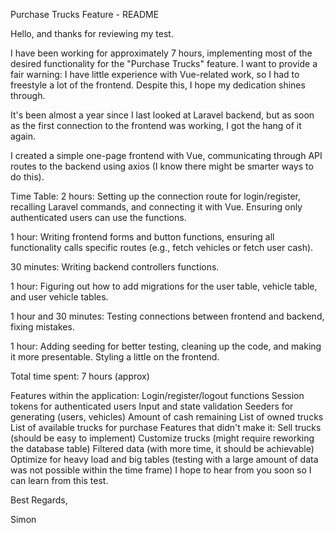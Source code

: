 Purchase Trucks Feature - README

Hello, and thanks for reviewing my test.

I have been working for approximately 7 hours, implementing most of the desired functionality for the "Purchase Trucks" feature. I want to provide a fair warning: I have little experience with Vue-related work, so I had to freestyle a lot of the frontend. Despite this, I hope my dedication shines through.

It's been almost a year since I last looked at Laravel backend, but as soon as the first connection to the frontend was working, I got the hang of it again.

I created a simple one-page frontend with Vue, communicating through API routes to the backend using axios (I know there might be smarter ways to do this).

Time Table:
2 hours: Setting up the connection route for login/register, recalling Laravel commands, and connecting it with Vue. Ensuring only authenticated users can use the functions.

1 hour: Writing frontend forms and button functions, ensuring all functionality calls specific routes (e.g., fetch vehicles or fetch user cash).

30 minutes: Writing backend controllers functions.

1 hour: Figuring out how to add migrations for the user table, vehicle table, and user vehicle tables.

1 hour and 30 minutes: Testing connections between frontend and backend, fixing mistakes.

1 hour: Adding seeding for better testing, cleaning up the code, and making it more presentable. Styling a little on the frontend.

Total time spent: 7 hours (approx)

Features within the application:
Login/register/logout functions
Session tokens for authenticated users
Input and state validation
Seeders for generating (users, vehicles)
Amount of cash remaining
List of owned trucks
List of available trucks for purchase
Features that didn't make it:
Sell trucks (should be easy to implement)
Customize trucks (might require reworking the database table)
Filtered data (with more time, it should be achievable)
Optimize for heavy load and big tables (testing with a large amount of data was not possible within the time frame)
I hope to hear from you soon so I can learn from this test.

Best Regards,

Simon